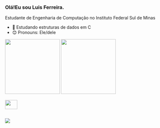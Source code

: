 ### Olá!Eu sou Luis Ferreira.
  Estudante de Engenharia de Computação no Instituto Federal Sul de Minas

- 🌱 Estudando estruturas de dados em C
- 😊 Pronouns: Ele/dele

<div>
  <img height="180cm" src="https://github-readme-stats.vercel.app/api?username=IncludeLuisFerreira&show_icons=true&theme=dark&include_all_commits=true" />
  <img height="180cm" src="https://github-readme-stats.vercel.app/api/top-langs/?username=IncludeLuisFerreira&layout=compact&theme=dark"/>
</div>

<div style="display: inline_block"><br>
  <img align="center" width="40" height="30" src="https://cdn.jsdelivr.net/gh/devicons/devicon@latest/icons/c/c-original.svg">   
</div>

##

<div>
  <a href = "prgluisfelipe@gmail.com" target= "_blank" </a> <img src="https://img.shields.io/badge/Gmail-D14836?style=for-the-badge&logo=gmail&logoColor=white"</img> 
</div>
